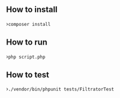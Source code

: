 ## How to install

›`composer install`

## How to run

›`php script.php`

## How to test

›`./vendor/bin/phpunit tests/FiltratorTest`
